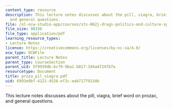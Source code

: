 ```yaml
---
content_type: resource
description: This lecture notes discusses about the pill, viagra, brief word on prozac,
  and general questions.
file: /ol-ocw-studio-app/courses/sts-062j-drugs-politics-and-culture-spring-2006/6993e9bf41214526ef2ceab71779134b_proza_pil_viagra.pdf
file_size: 98336
file_type: application/pdf
learning_resource_types:
- Lecture Notes
license: https://creativecommons.org/licenses/by-nc-sa/4.0/
ocw_type: OCWFile
parent_title: Lecture Notes
parent_type: CourseSection
parent_uid: 5f9939db-bc79-9ba1-b817-3d4a4f247b7a
resourcetype: Document
title: proza_pil_viagra.pdf
uid: 6993e9bf-4121-4526-ef2c-eab71779134b
---
```

This lecture notes discusses about the pill, viagra, brief word on prozac, and general questions.